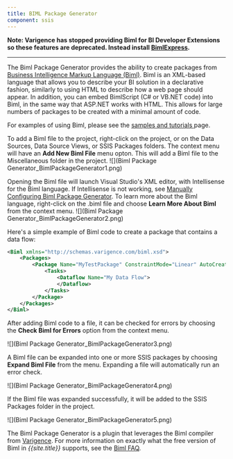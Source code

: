 ```yaml
---
title: BIML Package Generator
component: ssis
---
```



**Note: Varigence has stopped providing Biml for BI Developer Extensions so these features are deprecated. Instead install [BimlExpress](https://www.varigence.com/BimlExpress).**

--------------------

The Biml Package Generator provides the ability to create packages from [Business Intelligence Markup Language (Biml)](http://www.varigence.com/Documentation/Language/Index). Biml is an XML-based language that allows you to describe your BI solution in a declarative fashion, similarly to using HTML to describe how a web page should appear. In addition, you can embed BimlScript (C# or VB.NET code) into Biml, in the same way that ASP.NET works with HTML. This allows for large numbers of packages to be created with a minimal amount of code.

For examples of using Biml, please see the [samples and tutorials ](-Samples-and-Tutorials) page.

To add a Biml file to the project, right-click on the project, or on the Data Sources, Data Source Views, or SSIS Packages folders. The context menu will have an **Add New Biml File** menu opton. This will add a Biml file to the Miscellaneous folder in the project.
![](Biml Package Generator_BimlPackageGenerator1.png)

Opening the Biml file will launch Visual Studio's XML editor, with Intellisense for the Biml language. If Intellisense is not working, see [Manually Configuring Biml Package Generator](Manually-Configuring-Biml-Package-Generator). To learn more about the Biml language, right-click on the .biml file and choose **Learn More About Biml** from the context menu. 
![](Biml Package Generator_BimlPackageGenerator2.png)

Here's a simple example of Biml code to create a package that contains a data flow:

```xml
<Biml xmlns="http://schemas.varigence.com/biml.xsd">
    <Packages>
        <Package Name="MyTestPackage" ConstraintMode="Linear" AutoCreateConfigurationsType="None">
            <Tasks>
                <Dataflow Name="My Data Flow">
                </Dataflow>
            </Tasks>
        </Package>
    </Packages>
</Biml>
```

After adding Biml code to a file, it can be checked for errors by choosing the **Check Biml for Errors** option from the context menu.

![](Biml Package Generator_BimlPackageGenerator3.png)

A Biml file can be expanded into one or more SSIS packages by choosing **Expand Biml File** from the menu. Expanding a file will automatically run an error check.

![](Biml Package Generator_BimlPackageGenerator4.png)

If the Biml file was expanded successfully, it will be added to the SSIS Packages folder in the project.

![](Biml Package Generator_BimlPackageGenerator5.png)

The Biml Package Generator is a plugin that leverages the Biml compiler from [Varigence](http://www.varigence.com). For more information on exactly what the free version of Biml in *{{site.title}}* supports, see the [Biml FAQ](/features/BimlFAQ/).